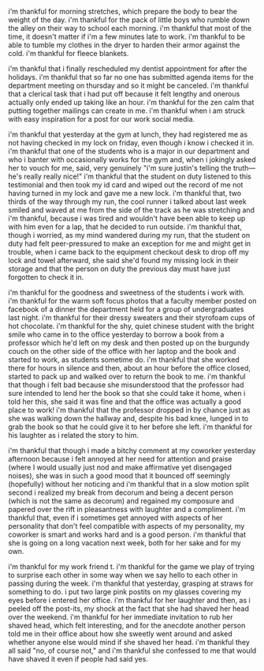 i'm thankful for morning stretches, which prepare the body to bear the weight of the day. i'm thankful for the pack of little boys who rumble down the alley on their way to school each morning. i'm thankful that most of the time, it doesn't matter if i'm a few minutes late to work. i'm thankful to be able to tumble my clothes in the dryer to harden their armor against the cold. i'm thankful for fleece blankets.

i'm thankful that i finally rescheduled my dentist appointment for after the holidays. i'm thankful that so far no one has submitted agenda items for the department meeting on thursday and so it might be canceled. i'm thankful that a clerical task that i had put off because it felt lengthy and onerous actually only ended up taking like an hour. i'm thankful for the zen calm that putting together mailings can create in me. i'm thankful when i am struck with easy inspiration for a post for our work social media.

i'm thankful that yesterday at the gym at lunch, they had registered me as not having checked in my lock on friday, even though i know i checked it in. i'm thankful that one of the students who is a major in our department and who i banter with occasionally works for the gym and, when i jokingly asked her to vouch for me, said, very genuinely "i'm sure justin's telling the truth—he's really really nice!" i'm thankful that the student on duty listened to this testimonial and then took my id card and wiped out the record of me not having turned in my lock and gave me a new lock. i'm thankful that, two thirds of the way through my run, the cool runner i talked about last week smiled and waved at me from the side of the track as he was stretching and i'm thankful, because i was tired and wouldn't have been able to keep up with him even for a lap, that he decided to run outside. i'm thankful that, though i worried, as my mind wandered during my run, that the student on duty had felt peer-pressured to make an exception for me and might get in trouble, when i came back to the equipment checkout desk to drop off my lock and towel afterward, she said she'd found my missing lock in their storage and that the person on duty the previous day must have just forgotten to check it in.

i'm thankful for the goodness and sweetness of the students i work with. i'm thankful for the warm soft focus photos that a faculty member posted on facebook of a dinner the department held for a group of undergraduates last night. i'm thankful for their dressy sweaters and their styrofoam cups of hot chocolate. i'm thankful for the shy, quiet chinese student with the bright smile who came in to the office yesterday to borrow a book from a professor which he'd left on my desk and then posted up on the burgundy couch on the other side of the office with her laptop and the book and started to work, as students sometime do. i'm thankful that she worked there for hours in silence and then, about an hour before the office closed, started to pack up and walked over to return the book to me. i'm thankful that though i felt bad because she misunderstood that the professor had sure intended to lend her the book so that she could take it home, when i told her this, she said it was fine and that the office was actually a good place to work! i'm thankful that the professor dropped in by chance just as she was walking down the hallway and, despite his bad knee, lunged in to grab the book so that he could give it to her before she left. i'm thankful for his laughter as i related the story to him.

i'm thankful that though i made a bitchy comment at my coworker yesterday afternoon because i felt annoyed at her need for attention and praise (where I would usually just nod and make affirmative yet disengaged noises), she was in such a good mood that it bounced off seemingly (hopefully) without her noticing and i'm thankful that in a slow motion split second i realized my break from decorum and being a decent person (which is not the same as decorum) and regained my composure and papered over the rift in pleasantness with laughter and a compliment. i'm thankful that, even if i sometimes get annoyed with aspects of her personality that don't feel compatible with aspects of my personality, my coworker is smart and works hard and is a good person. i'm thankful that she is going on a long vacation next week, both for her sake and for my own.

i'm thankful for my work friend t. i'm thankful for the game we play of trying to surprise each other in some way when we say hello to each other in passing during the week. i'm thankful that yesterday, grasping at straws for something to do. i put two large pink postits on my glasses covering my eyes before i entered her office. i'm thankful for her laughter and then, as i peeled off the post-its, my shock at the fact that she had shaved her head over the weekend. i'm thankful for her immediate invitation to rub her shaved head, which felt interesting, and for the anecdote another person told me in their office about how she sweetly went around and asked whether anyone else would mind if she shaved her head. i'm thankful they all said "no, of course not," and i'm thankful she confessed to me that would have shaved it even if people had said yes.
